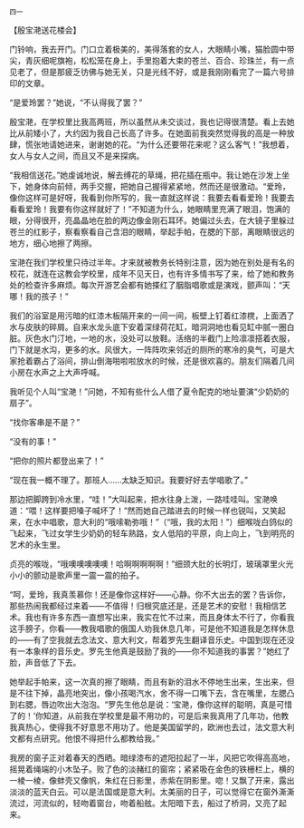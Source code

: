     四一 

   【殷宝滟送花楼会】

   门铃响，我去开门。门口立着极美的，美得落套的女人，大眼睛小嘴，猫脸圆中带尖，青灰细呢旗袍，松松笼在身上，手里抱着大束的苍兰、百合、珍珠兰，有一点见老了，但是那疲乏彷佛与她无关，只是光线不好，或是我刚刚看完了一篇六号排印的文章。

   “是爱玲罢？”她说，“不认得我了罢？”

   殷宝滟，在学校里比我高两班，所以虽然从未交谈过，我也记得很清楚。看上去她比从前矮小了，大约因为我自己长高了许多。在她面前我突然觉得我的高是一种放肆，慌张地请她进来，谢谢她的花。“为什么还要带花来呢？这么客气！”我想着，女人与女人之间，而且又不是来探病。

   “我相信送花。”她虔诚地说，解去缚花的草绳，把花插在瓶中。我让她在沙发上坐下，她身体向前倾，两手交握，把她自己握得紧紧地，然而还是很激动。“爱玲，像你这样可是好呀，我看到你所写的，我一直就这样说：我要去看看爱玲！我要去看看爱玲！我要有你这样就好了！”不知道为什么，她眼睛里充满了眼泪，饱满的眼，分得很开，亮晶晶地在脸的两边像金刚石耳环。她偏过头去，在大镜子里躲过苍兰的红影子，察看察看自己含泪的眼睛，举起手帕，在腮的下部，离眼睛很远的地方，细心地擦了两擦。

   宝滟在我们学校里只待过半年。才来就被教务长特别注意，因为她在别处是有名的校花，就连在这教会学校里，成年不见天日，也有许多情书写了来，给了她和教务处的检查许多麻烦。每次开游艺会都有她搽红了胭脂唱歌或是演戏，颤声叫：“天哪！我的孩子！”

   我们的浴室是用污暗的红漆木板隔开来的一间一间，板壁上钉着红漆櫈，上面洒了水与皮肤的碎屑。自来水龙头底下安着深绿荷花缸，暗洞洞地也看见缸中腻一圈白脏。灰色水门汀地，一地的水，没处可以放鞋。活络的半截门上险凛凛搭着衣服，门下就是水沟，更多的水。风很大，一阵阵吹来邻近的厕所的寒冷的臭气，可是大家抢着霸占了浴间，排山倒海啪啦啦放水的时候，还是很欢喜的。朋友们隔着几间小房在水声之上大声呼喊。

   我听见个人叫“宝滟！”问她，不知有些什么人借了夏令配克的地址要演“少奶奶的扇子”。

   “找你客串是不是？”

   “没有的事！”

   “把你的照片都登出来了！”

   “现在我一概不理了。那班人……太缺乏知识。我要好好去学唱歌了。”

   那边把脚跨到冷水里，“哇！”大叫起来，把水往身上泼，一路哇哇叫。宝滟唤道：“喂！这样要把嗓子喊坏了！”然而她自己踏进去的时候一样也锐叫，又笑起来，在水中唱歌，意大利的“哦嗦勒弥哦！”（“哦，我的太阳！”）细喉咙白鸽似的飞起来，飞过女学生少奶奶的轻车熟路，女人低陷的平原，向上向上，飞到明亮的艺术的永生里。

   贞亮的喉咙，“哦噢噢噢噢噢！哈啊啊啊啊啊！”细颈大肚的长明灯，玻璃罩里火光小小的颤动是歌声里一震一震的拍子。

   “呵，爱玲，我真羡慕你！还是像你这样好——心静。你不大出去的罢？告诉你，那些热闹我都经过来着——不值得！归根究底还是，还是艺术的安慰！我相信艺术。我也有许多东西一直想写出来，我实在忙不过来，而且身体太不行了，你看我这手膀子，你看——教我唱歌的俄国人劝我休息几年，可是他不知道我是怎样休息的——有了空我就去念法文、意大利文，帮着罗先生翻译音乐史。中国到现在还没有一本象样的音乐史。罗先生他真是鼓励了我的——你不知道我的事罢？”她红了脸，声音低了下去。

   她举起手帕来，这一次真的擦了眼睛，而且有新的泪水不停地生出来，生出来，但是不往下掉，晶亮地突出，像小孩喝汽水，舍不得一口嘴下去，含在嘴里，左腮凸到右腮，唇边吹出大泡泡。“罗先生他总是说：‘宝滟，像你这样的聪明，真是可惜了的！’你知道，从前我在学校里是最不用功的，可是后来我真用了几年功，他教我真热心，使得我不好意思不用功了。他是美国留学的，欧洲也去过，法文意大利文都有点研究。他恨不得把什么都教给我。”

   我房的窗子正对着春天的西晒。暗绿漆布的遮阳拉起了一半，风把它吹得高高地，摇晃着绳端的小木坠子。败了色的淡赭红的窗帘；紧紧吸在金色的铁栅栏上，横的一棱一棱，像蚌壳又像帆，朱红在日影里，赤紫在阴影里。唿！又飘了开来，露出淡淡的蓝天白云。可以是法国或是意大利。太美丽的日子，可以觉得它在窗外澌澌流过，河流似的，轻吻着窗台，吻着船舷。太阳暗下去，船过了桥洞，又亮了起来。

